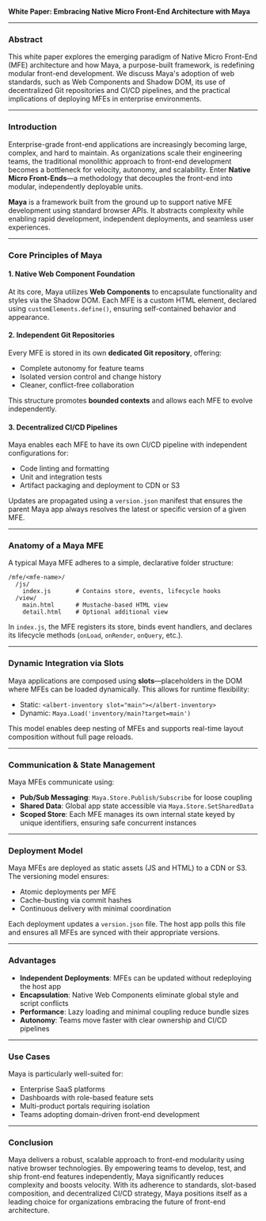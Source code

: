 **White Paper: Embracing Native Micro Front-End Architecture with Maya**

---

### Abstract

This white paper explores the emerging paradigm of Native Micro Front-End (MFE) architecture and how Maya, a purpose-built framework, is redefining modular front-end development. We discuss Maya's adoption of web standards, such as Web Components and Shadow DOM, its use of decentralized Git repositories and CI/CD pipelines, and the practical implications of deploying MFEs in enterprise environments.

---

### Introduction

Enterprise-grade front-end applications are increasingly becoming large, complex, and hard to maintain. As organizations scale their engineering teams, the traditional monolithic approach to front-end development becomes a bottleneck for velocity, autonomy, and scalability. Enter **Native Micro Front-Ends**—a methodology that decouples the front-end into modular, independently deployable units.

**Maya** is a framework built from the ground up to support native MFE development using standard browser APIs. It abstracts complexity while enabling rapid development, independent deployments, and seamless user experiences.

---

### Core Principles of Maya

#### 1. Native Web Component Foundation
At its core, Maya utilizes **Web Components** to encapsulate functionality and styles via the Shadow DOM. Each MFE is a custom HTML element, declared using `customElements.define()`, ensuring self-contained behavior and appearance.

#### 2. Independent Git Repositories
Every MFE is stored in its own **dedicated Git repository**, offering:
- Complete autonomy for feature teams
- Isolated version control and change history
- Cleaner, conflict-free collaboration

This structure promotes **bounded contexts** and allows each MFE to evolve independently.

#### 3. Decentralized CI/CD Pipelines
Maya enables each MFE to have its own CI/CD pipeline with independent configurations for:
- Code linting and formatting
- Unit and integration tests
- Artifact packaging and deployment to CDN or S3

Updates are propagated using a `version.json` manifest that ensures the parent Maya app always resolves the latest or specific version of a given MFE.

---

### Anatomy of a Maya MFE

A typical Maya MFE adheres to a simple, declarative folder structure:
```
/mfe/<mfe-name>/
  /js/
    index.js       # Contains store, events, lifecycle hooks
  /view/
    main.html      # Mustache-based HTML view
    detail.html    # Optional additional view
```

In `index.js`, the MFE registers its store, binds event handlers, and declares its lifecycle methods (`onLoad`, `onRender`, `onQuery`, etc.).

---

### Dynamic Integration via Slots
Maya applications are composed using **slots**—placeholders in the DOM where MFEs can be loaded dynamically. This allows for runtime flexibility:
- Static: `<albert-inventory slot="main"></albert-inventory>`
- Dynamic: `Maya.Load('inventory/main?target=main')`

This model enables deep nesting of MFEs and supports real-time layout composition without full page reloads.

---

### Communication & State Management

Maya MFEs communicate using:
- **Pub/Sub Messaging**: `Maya.Store.Publish/Subscribe` for loose coupling
- **Shared Data**: Global app state accessible via `Maya.Store.SetSharedData`
- **Scoped Store**: Each MFE manages its own internal state keyed by unique identifiers, ensuring safe concurrent instances

---

### Deployment Model

Maya MFEs are deployed as static assets (JS and HTML) to a CDN or S3. The versioning model ensures:
- Atomic deployments per MFE
- Cache-busting via commit hashes
- Continuous delivery with minimal coordination

Each deployment updates a `version.json` file. The host app polls this file and ensures all MFEs are synced with their appropriate versions.

---

### Advantages

- **Independent Deployments**: MFEs can be updated without redeploying the host app
- **Encapsulation**: Native Web Components eliminate global style and script conflicts
- **Performance**: Lazy loading and minimal coupling reduce bundle sizes
- **Autonomy**: Teams move faster with clear ownership and CI/CD pipelines

---

### Use Cases

Maya is particularly well-suited for:
- Enterprise SaaS platforms
- Dashboards with role-based feature sets
- Multi-product portals requiring isolation
- Teams adopting domain-driven front-end development

---

### Conclusion

Maya delivers a robust, scalable approach to front-end modularity using native browser technologies. By empowering teams to develop, test, and ship front-end features independently, Maya significantly reduces complexity and boosts velocity. With its adherence to standards, slot-based composition, and decentralized CI/CD strategy, Maya positions itself as a leading choice for organizations embracing the future of front-end architecture.



